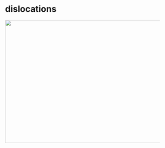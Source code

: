 # dislocations

<img src="https://media.giphy.com/media/JQjvc4yyCdRgSzOhPE/giphy.gif" width="800" height="400" />
